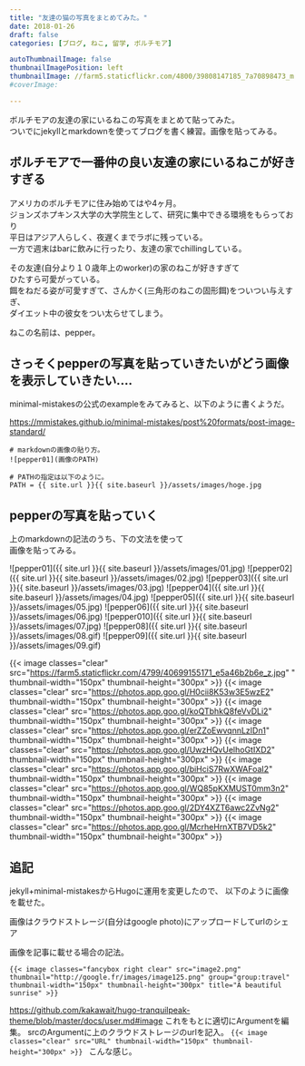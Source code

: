 ```yaml
---
title: "友達の猫の写真をまとめてみた。"
date: 2018-01-26
draft: false
categories: [ブログ, ねこ, 留学, ボルチモア]

autoThumbnailImage: false
thumbnailImagePosition: left
thumbnailImage: //farm5.staticflickr.com/4800/39808147185_7a70898473_m.jpg
#coverImage: 

---
```


ボルチモアの友達の家にいるねこの写真をまとめて貼ってみた。  
ついでにjekyllとmarkdownを使ってブログを書く練習。画像を貼ってみる。  

<!--more-->

<!-- toc -->

## ボルチモアで一番仲の良い友達の家にいるねこが好きすぎる

アメリカのボルチモアに住み始めてはや4ヶ月。  
ジョンズホプキンス大学の大学院生として、研究に集中できる環境をもらっており  
平日はアジア人らしく、夜遅くまでラボに残っている。  
一方で週末はbarに飲みに行ったり、友達の家でchillingしている。  

その友達(自分より１０歳年上のworker)の家のねこが好きすぎて  
ひたすら可愛がっている。  
餌をねだる姿が可愛すぎて、さんかく(三角形のねこの固形餌)をついつい与えすぎ、  
ダイエット中の彼女をつい太らせてしまう。  

ねこの名前は、pepper。  


## さっそくpepperの写真を貼っていきたいがどう画像を表示していきたい....

minimal-mistakesの公式のexampleをみてみると、以下のように書くようだ。  

<https://mmistakes.github.io/minimal-mistakes/post%20formats/post-image-standard/>

```
# markdownの画像の貼り方。
![pepper01](画像のPATH)

# PATHの指定は以下のように。
PATH = {{ site.url }}{{ site.baseurl }}/assets/images/hoge.jpg
```

## pepperの写真を貼っていく

上のmarkdownの記法のうち、下の文法を使って  
画像を貼ってみる。  


![pepper01]({{ site.url }}{{ site.baseurl }}/assets/images/01.jpg)
![pepper02]({{ site.url }}{{ site.baseurl }}/assets/images/02.jpg)
![pepper03]({{ site.url }}{{ site.baseurl }}/assets/images/03.jpg)
![pepper04]({{ site.url }}{{ site.baseurl }}/assets/images/04.jpg)
![pepper05]({{ site.url }}{{ site.baseurl }}/assets/images/05.jpg)
![pepper06]({{ site.url }}{{ site.baseurl }}/assets/images/06.jpg)
![pepper010]({{ site.url }}{{ site.baseurl }}/assets/images/07.jpg)
![pepper08]({{ site.url }}{{ site.baseurl }}/assets/images/08.gif)
![pepper09]({{ site.url }}{{ site.baseurl }}/assets/images/09.gif)

{{< image classes="clear" src="https://farm5.staticflickr.com/4799/40699155171_e5a46b2b6e_z.jpg" " thumbnail-width="150px" thumbnail-height="300px" >}}
{{< image classes="clear" src="https://photos.app.goo.gl/H0cii8K53w3E5wzE2" thumbnail-width="150px" thumbnail-height="300px" >}}
{{< image classes="clear" src="https://photos.app.goo.gl/koQTbhkQ8feVvDLi2" thumbnail-width="150px" thumbnail-height="300px" >}}
{{< image classes="clear" src="https://photos.app.goo.gl/erZZoEwvqnnLzIDn1" thumbnail-width="150px" thumbnail-height="300px" >}}
{{< image classes="clear" src="https://photos.app.goo.gl/UwzHQvUelhoGtIXD2" thumbnail-width="150px" thumbnail-height="300px" >}}
{{< image classes="clear" src="https://photos.app.goo.gl/biHciS7RwXWAFoaI2" thumbnail-width="150px" thumbnail-height="300px" >}}
{{< image classes="clear" src="https://photos.app.goo.gl/WQ85pKXMUST0mm3n2" thumbnail-width="150px" thumbnail-height="300px" >}}
{{< image classes="clear" src="https://photos.app.goo.gl/2DY4XZT6awc2ZvNg2" thumbnail-width="150px" thumbnail-height="300px" >}}
{{< image classes="clear" src="https://photos.app.goo.gl/McrheHrnXTB7VD5k2" thumbnail-width="150px" thumbnail-height="300px" >}}

## 追記

jekyll+minimal-mistakesからHugoに運用を変更したので、
以下のように画像を載せた。

画像はクラウドストレージ(自分はgoogle photo)にアップロードしてurlのシェア

画像を記事に載せる場合の記法。
```
{{< image classes="fancybox right clear" src="image2.png" thumbnail="http://google.fr/images/image125.png" group="group:travel" thumbnail-width="150px" thumbnail-height="300px" title="A beautiful sunrise" >}}
```
<https://github.com/kakawait/hugo-tranquilpeak-theme/blob/master/docs/user.md#image>
これをもとに適切にArgumentを編集。
srcのArgumentに上のクラウドストレージのurlを記入。
`{{< image classes="clear" src="URL" thumbnail-width="150px" thumbnail-height="300px" >}}
`
こんな感じ。
